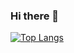 ### Hi there 👋

[![Top Langs](https://github-readme-stats.vercel.app/api/top-langs/?username=mo-to-ki)](https://github.com/anuraghazra/github-readme-stats)

<!--
**mo-to-ki/mo-to-ki** is a ✨ _special_ ✨ repository because its `README.md` (this file) appears on your GitHub profile.

Here are some ideas to get you started:

- 🔭 I’m currently working on ...
- 🌱 I’m currently learning ...
- 👯 I’m looking to collaborate on ...
- 🤔 I’m looking for help with ...
- 💬 Ask me about ...
- 📫 How to reach me: ...
- 😄 Pronouns: ...
- ⚡ Fun fact: ...
-->
